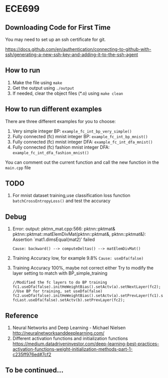 # ECE699
## Downloading Code for First Time
You may need to set up an ssh certificate for git. 

https://docs.github.com/en/authentication/connecting-to-github-with-ssh/generating-a-new-ssh-key-and-adding-it-to-the-ssh-agent

## How to run

1. Make the file using `make`
2. Get the output using `./output`
3. If needed, clear the object files (*.o) using `make clean`

## How to run different examples
There are three different examples for you to choose:

1. Very simple integer BP: `example_fc_int_bp_very_simple()`
2. Fully connected (fc) mnist integer BP: `example_fc_int_bp_mnist()`
3. Fully connected (fc) mnist integer DFA: `example_fc_int_dfa_mnist()`
4. Fully connected (fc) fashion mnist integer DFA: `example_fc_int_dfa_fashion_mnist()`

You can comment out the current function and call the new function in the `main.cpp` file

## TODO

1. For mnist dataset training,use classification loss function `batchCrossEntropyLoss()` and test the accuracy


## Debug
1. Error: output: pktnn_mat.cpp:566: pktnn::pktmat& pktnn::pktmat::matElemDivMat(pktnn::pktmat&, pktnn::pktmat&): Assertion `mat1.dimsEqual(mat2)' failed

    `Cause: backward() --> computeDeltas() --> matElemDivMat()`

2. Training Accuracy low, for example 9.8%
    `Cause: useDfa(false)`

3. Training Accuracy 100%, maybe not correct either
    Try to modify the layer setting to match with BP_simple_training
    
    ```
    //Modified the fc layers to do BP training
    fc1.useDfa(false).initHeWeightBias().setActv(a).setNextLayer(fc2);         //Use BP for training, set useDfa(false)
    fc2.useDfa(false).initHeWeightBias().setActv(a).setPrevLayer(fc1).setNextLayer(fcLast);
    fcLast.useDfa(false).setActv(b).setPrevLayer(fc2);
    ```
## Reference
1. Neural Networks and Deep Learning - Michael Nielsen http://neuralnetworksanddeeplearning.com/
2. Different activation functions and initialization functions https://medium.datadriveninvestor.com/deep-learning-best-practices-activation-functions-weight-initialization-methods-part-1-c235ff976ed#7cf2

## To be continued...